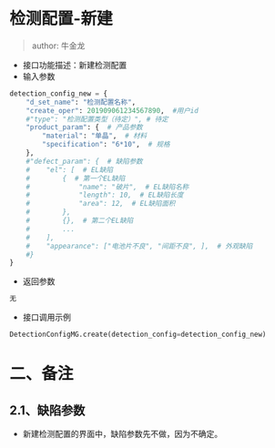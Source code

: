# 检测配置-新建

> author: 牛金龙



- 接口功能描述：新建检测配置
- 输入参数

```python
detection_config_new = {
    "d_set_name": "检测配置名称",
    "create_oper": 201909061234567890,  #用户id
    #"type": "检测配置类型（待定）", # 待定
    "product_param": {  # 产品参数
        "material": "单晶",  # 材料
        "specification": "6*10",  # 规格
    },
    #"defect_param": {  # 缺陷参数
    #    "el": [  # EL缺陷
    #        {  # 第一个EL缺陷
    #            "name": "破片",  # EL缺陷名称
    #            "length": 10,  # EL缺陷长度
    #            "area": 12,  # EL缺陷面积
    #        },
    #        {},  # 第二个EL缺陷
    #        ...
    #    ],
    #    "appearance": ["电池片不良", "间距不良", ],  # 外观缺陷
    #}
}
```

- 返回参数

```python
无
```

- 接口调用示例

```python
DetectionConfigMG.create(detection_config=detection_config_new)
```





# 二、备注

## 2.1、缺陷参数

- 新建检测配置的界面中，缺陷参数先不做，因为不确定。